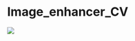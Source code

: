 # Image_enhancer_CV

<img src="https://user-images.githubusercontent.com/61319952/183141201-dd483a17-0cba-4741-bce6-86ee9bc806d8.png">
